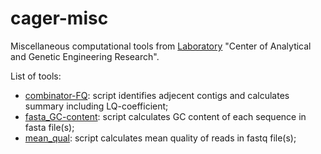# cager-misc

Miscellaneous computational tools from [Laboratory](http://mbio.bas-net.by/en/ob-institute/struktura-instituta/cagii/) "Center of Analytical and Genetic Engineering Research".

List of tools:
- [combinator-FQ](https://www.github.com/masikol/cager-misc/wiki/combinator-FQ): script identifies adjecent contigs and calculates summary including LQ-coefficient;
- [fasta_GC-content](https://www.github.com/masikol/cager-misc/wiki/fasta-GC-content): script calculates GC content of each sequence in fasta file(s);
- [mean_qual](https://www.github.com/masikol/cager-misc/wiki/mean-qual): script calculates mean quality of reads in fastq file(s);